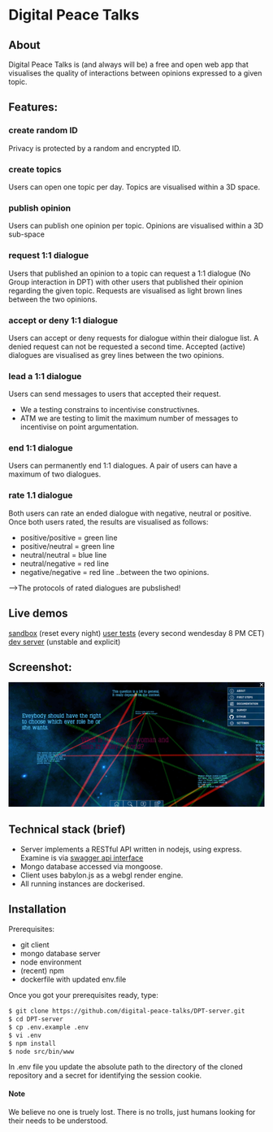 # Digital Peace Talks

## About

Digital Peace Talks is (and always will be) a free and open web app that visualises the quality of interactions between opinions expressed to a given topic. 

## Features:

### create random ID 
Privacy is protected by a random and encrypted ID.

### create topics
Users can open one topic per day. Topics are visualised within a 3D space. 

### publish opinion 
Users can publish one opinion per topic. Opinions are visualised within a 3D sub-space

### request 1:1 dialogue
Users that published an opinion to a topic can request a 1:1 dialogue (No Group interaction in DPT) with other users that published their opinion regarding the given topic. Requests are visualised as light brown lines between the two opinions. 

### accept or deny 1:1 dialogue
Users can accept or deny requests for dialogue within their dialogue list. A denied request can not be requested a second time. Accepted (active) dialogues are visualised as grey lines between the two opinions. 

### lead a 1:1 dialogue
Users can send messages to users that accepted their request. 
- We a testing constrains to incentivise constructivnes. 
- ATM we are testing to limit the maximum number of messages to incentivise on point argumentation. 

### end 1:1 dialogue 
Users can permanently end 1:1 dialogues. A pair of users can have a maximum of two dialogues. 

### rate 1.1 dialogue 
Both users can rate an ended dialogue with negative, neutral or positive. Once both users rated, the results are visualised as follows: 
- positive/positive = green line
- positive/neutral = green line
- neutral/neutral = blue line
- neutral/negative = red line
- negative/negative = red line ..between the two opinions. 

-->The protocols of rated dialogues are pubslished! 

## Live demos
[sandbox](https://sandbox.dpt.world/) (reset every night)
[user tests](https://try.dpt.world/) (every second wendesday 8 PM CET)
[dev server](https://proto1.dpt.world/) (unstable and explicit)

## Screenshot:
![Alt text](docs/screenshot.png?raw=true "DPT Screenshot")

## Technical stack (brief)

- Server implements a RESTful API written in nodejs, using express. Examine is via [swagger api interface](http://dpt.world:2088/) 
- Mongo database accessed via mongoose. 
- Client uses babylon.js as a webgl render engine.
- All running instances are dockerised. 

## Installation

Prerequisites:
   * git client
   * mongo database server
   * node environment
   * (recent) npm
   * dockerfile with updated env.file 

Once you got your prerequisites ready, type:

```shell
$ git clone https://github.com/digital-peace-talks/DPT-server.git
$ cd DPT-server
$ cp .env.example .env
$ vi .env
$ npm install
$ node src/bin/www
```
In .env file you update the absolute path to the directory of the cloned repository and a secret for identifying the session cookie.

#### Note

We believe no one is truely lost. There is no trolls, just humans looking for their needs to be understood. 

